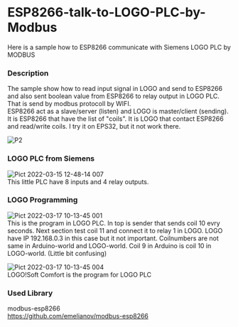 # ESP8266-talk-to-LOGO-PLC-by-Modbus
Here is a sample how to ESP8266 communicate with Siemens LOGO PLC by MODBUS 
  
 ### Description  
 The sample show how to read input signal in LOGO and send to ESP8266 and also sent boolean value from ESP8266 to relay output in LOGO PLC. That is send by modbus protocoll by WIFI.  
  ESP8266 act as a slave/server (listen) and LOGO is master/client (sending). It is ESP8266 that have the list of "coils". It is LOGO that contact ESP8266 and read/write coils. I try it on EPS32, but it not work there.
  
  ![P2](https://user-images.githubusercontent.com/33222123/158785202-bf5052ea-0f37-49c7-bac1-4345cc040581.png)  

    
  ### LOGO PLC from Siemens  
  ![Pict 2022-03-15 12-48-14 007](https://user-images.githubusercontent.com/33222123/158779894-762ebea4-df29-4cb7-b21e-b003c357471c.jpg)  
This little PLC have 8 inputs and 4 relay outputs.  
    
### LOGO Programming  
![Pict 2022-03-17 10-13-45 001](https://user-images.githubusercontent.com/33222123/158780216-3f94da20-7d3e-4242-a830-c63c51adb4f1.jpg)  
This is the program in LOGO PLC. In top is sender that sends coil 10 evry seconds. Next section test coil 11 and connect it to relay 1 in LOGO.
LOGO have IP 192.168.0.3 in this case but it not important. Coilnumbers are not same in Arduino-world and LOGO-world. Coil 9 in Arduino is coil 10 in LOGO-world. (Little bit confusing)  

![Pict 2022-03-17 10-13-45 004](https://user-images.githubusercontent.com/33222123/158785687-c8f41781-ab36-4a94-8fc2-a26f8471da5d.jpg)  
LOGO!Soft Comfort is the program for LOGO PLC  


### Used Library  


modbus-esp8266  
https://github.com/emelianov/modbus-esp8266  
